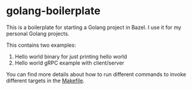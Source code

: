 # golang-boilerplate

This is a boilerplate for starting a Golang project in Bazel. I use it for my personal Golang projects.

This contains two examples:

1. Hello world binary for just printing hello world
2. Hello world gRPC example with client/server

You can find more details about how to run different commands to invoke different targets in the [Makefile](/Makefile).
